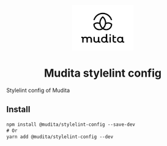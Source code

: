 <p align="center">
  <a href="https://mudita.com">
    <img alt="Mudita" src="../../mudita-logo.svg" width="160" />
  </a>
</p>
<h1 align="center">
  Mudita stylelint config 
</h1>
Stylelint config of Mudita

## Install

```
npm install @mudita/stylelint-config --save-dev
# Or
yarn add @mudita/stylelint-config --dev
```
